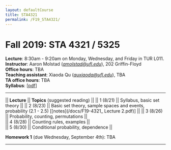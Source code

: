 ```yaml
---
layout: defaultCourse
title: STA4321
permalink: /F19_STA4321/
---
```

# Fall 2019: STA 4321 / 5325

**Lecture**: 8:30am - 9:20am on Monday, Wednesday, and Friday in TUR L011.  
**Instructor**: Aaron Molstad (*amolstad@ufl.edu*), 202 Griffin-Floyd  
**Office hours**: TBA  
**Teaching assistant**: Xiaoda Qu (*quxiaoda@ufl.edu*), TBA  
**TA office hours**: TBA  
**Syllabus**: [[pdf](/docs/Syllabus.pdf)]


---------------


||  **Lecture** ||  **Topics** (suggested reading) ||
|| 1 (8/21)  || Syllabus, basic set theory ||
|| 2 (8/23)  || Basic set theory, sample spaces and events, probability (2.1 - 2.5) [[notes](/docs/F19-4321_ Lecture 2.pdf)] ||
|| 3 (8/26)  || Probability, counting, permutations   ||    
|| 4 (8/28)  || Counting rules, examples ||    
|| 5 (8/30)  || Conditional probability, dependence   ||  

**Homework 1** (due Wednesday, September 4th): TBA


---------------
